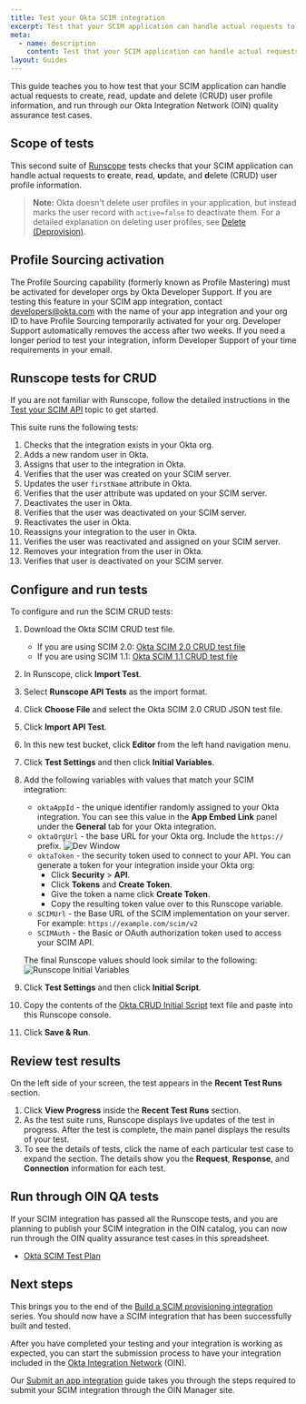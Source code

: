 ```yaml
---
title: Test your Okta SCIM integration
excerpt: Test that your SCIM application can handle actual requests to create, read, update, and delete (CRUD) user profile information, and run through our Okta Integration Network (OIN) quality assurance test cases.
meta:
  - name: description
    content: Test that your SCIM application can handle actual requests to create, read, update and delete (CRUD) user profile information, and run through our Okta Integration Network (OIN) quality assurance test cases.
layout: Guides
---
```


This guide teaches you to how test that your SCIM application can handle actual requests to create, read, update and delete (CRUD) user profile information, and run through our Okta Integration Network (OIN) quality assurance test cases.

## Scope of tests

This second suite of [Runscope](https://www.runscope.com) tests checks that your SCIM application can handle actual requests to **c**reate, **r**ead, **u**pdate, and **d**elete (CRUD) user profile information.

>**Note:** Okta doesn't delete user profiles in your application, but instead marks the user record with `active=false` to deactivate them. For a detailed explanation on deleting user profiles, see [Delete (Deprovision)](/docs/concepts/scim/#delete-deprovision).

## Profile Sourcing activation

The Profile Sourcing capability (formerly known as Profile Mastering) must be activated for developer orgs by Okta Developer Support. If you are testing this feature in your SCIM app integration, contact <developers@okta.com> with the name of your app integration and your org ID to have Profile Sourcing temporarily activated for your org. Developer Support automatically removes the access after two weeks. If you need a longer period to test your integration, inform Developer Support of your time requirements in your email.

## Runscope tests for CRUD

If you are not familiar with Runscope, follow the detailed instructions in the [Test your SCIM API](/docs/guides/scim-provisioning-integration-prepare/main/#test-your-scim-api) topic to get started.

This suite runs the following tests:

1. Checks that the integration exists in your Okta org.
1. Adds a new random user in Okta.
1. Assigns that user to the integration in Okta.
1. Verifies that the user was created on your SCIM server.
1. Updates the user `firstName` attribute in Okta.
1. Verifies that the user attribute was updated on your SCIM server.
1. Deactivates the user in Okta.
1. Verifies that the user was deactivated on your SCIM server.
1. Reactivates the user in Okta.
1. Reassigns your integration to the user in Okta.
1. Verifies the user was reactivated and assigned on your SCIM server.
1. Removes your integration from the user in Okta.
1. Verifies that user is deactivated on your SCIM server.

## Configure and run tests

To configure and run the SCIM CRUD tests:

1. Download the Okta SCIM CRUD test file.
    * If you are using SCIM 2.0: [Okta SCIM 2.0 CRUD test file](/standards/SCIM/SCIMFiles/Okta-SCIM-20-CRUD-Test.json)
    * If you are using SCIM 1.1: [Okta SCIM 1.1 CRUD test file](/standards/SCIM/SCIMFiles/Okta-SCIM-11-CRUD-Test.json)
1. In Runscope, click **Import Test**.
1. Select **Runscope API Tests** as the import format.
1. Click **Choose File** and select the Okta SCIM 2.0 CRUD JSON test file.
1. Click **Import API Test**.
1. In this new test bucket, click **Editor** from the left hand navigation menu.
1. Click **Test Settings** and then click **Initial Variables**.
1. Add the following variables with values that match your SCIM integration:
    * `oktaAppId` - the unique identifier randomly assigned to your Okta integration. You can see this value in the **App Embed Link** panel under the **General** tab for your Okta integration.
    * `oktaOrgUrl` - the base URL for your Okta org. Include the `https://` prefix.
    ![Dev Window](/img/oin/scim_crud-test-identifiers.png "Browser bar showing the oktaOrgUrl location")
    * `oktaToken` - the security token used to connect to your API. You can generate a token for your integration inside your Okta org:
        * Click **Security** > **API**.
        * Click **Tokens** and **Create Token**.
        * Give the token a name click **Create Token**.
        * Copy the resulting token value over to this Runscope variable.
    * `SCIMUrl` - the Base URL of the SCIM implementation on your server. For example: `https://example.com/scim/v2`
    * `SCIMAuth` - the Basic or OAuth authorization token used to access your SCIM API.

    The final Runscope values should look similar to the following:
    ![Runscope Initial Variables](/img/oin/scim_crud-variables.png "Sample values for CRUD test variables")

1. Click **Test Settings** and then click **Initial Script**.
1. Copy the contents of the [Okta CRUD Initial Script](/standards/SCIM/SCIMFiles/Initial_Script_CRUD.txt) text file and paste into this Runscope console.
1. Click **Save & Run**.

## Review test results

On the left side of your screen, the test appears in the **Recent Test Runs** section.

1. Click **View Progress** inside the **Recent Test Runs** section.
1. As the test suite runs, Runscope displays live updates of the test in progress. After the test is complete, the main panel displays the results of your test.
1. To see the details of tests, click the name of each particular test case to expand the section. The details show you the **Request**, **Response**, and **Connection** information for each test.

<!-- temporarily removing this link due to 404 on Runscope side. OKTA-332238
For comparison and reference, here is an example of [a successful Runscope test run](https://www.runscope.com/radar/rho3mr74kof3/05da739b-a2b2-49ce-91a0-656320deab17/history/b49431ec-662f-49b5-b382-7149eec85091) for the SCIM 2.0 CRUD test suite.
-->

## Run through OIN QA tests

If your SCIM integration has passed all the Runscope tests, and you are planning to publish your SCIM integration in the OIN catalog, you can now run through the OIN quality assurance test cases in this spreadsheet.

* [Okta SCIM Test Plan](/standards/SCIM/SCIMFiles/okta-scim-test-plan.xlsx)

## Next steps

This brings you to the end of the [Build a SCIM provisioning integration](/docs/guides/scim-provisioning-integration-overview/) series. You should now have a SCIM integration that has been successfully built and tested.

After you have completed your testing and your integration is working as expected, you can start the submission process to have your integration included in the [Okta Integration Network](https://www.okta.com/okta-integration-network/) (OIN).

Our [Submit an app integration](/docs/guides/submit-app) guide takes you through the steps required to submit your SCIM integration through the OIN Manager site.